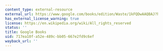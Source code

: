 ```yaml
---
content_type: external-resource
external_url: https://www.google.com/books/edition/Waste/1kFQDwAAQBAJ?hl=en&gbpv=1
has_external_license_warning: true
license: https://en.wikipedia.org/wiki/All_rights_reserved
status: ''
title: Google Books
uid: 717ea10f-a52e-489c-bb05-667e2fd9c6ef
wayback_url: ''
---
```

